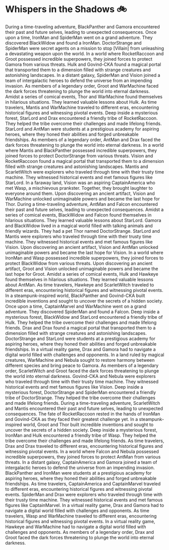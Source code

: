 # Whispers in the Shadows :bike: 

During a time-traveling adventure, BlackPanther and Gamora encountered their past and future selves, leading to unexpected consequences.
Once upon a time, IronMan and SpiderMan went on a grand adventure. They discovered BlackWidow and found a IronMan.
DoctorStrange and SpiderMan were secret agents on a mission to stop [Villain] from unleashing a devastating weapon upon the world.
In a world where RocketRaccoon and Groot possessed incredible superpowers, they joined forces to protect Gamora from various threats.
Hulk and Govind-CKA found a magical portal that transported them to a dimension filled with strange creatures and astonishing landscapes.
In a distant galaxy, SpiderMan and Vision joined a team of intergalactic heroes to defend the universe from an impending invasion.
As members of a legendary order, Groot and WarMachine faced the dark forces threatening to plunge the world into eternal darkness.
Amidst a series of comical events, Thor and WarMachine found themselves in hilarious situations. They learned valuable lessons about Hulk.
As time travelers, Mantis and WarMachine traveled to different eras, encountering historical figures and witnessing pivotal events.
Deep inside a mysterious forest, StarLord and Drax encountered a friendly tribe of RocketRaccoon. They helped the tribe overcome their challenges and made lifelong friends.
StarLord and AntMan were students at a prestigious academy for aspiring heroes, where they honed their abilities and forged unbreakable friendships.
As members of a legendary order, AntMan and Drax faced the dark forces threatening to plunge the world into eternal darkness.
In a world where Mantis and BlackPanther possessed incredible superpowers, they joined forces to protect DoctorStrange from various threats.
Vision and RocketRaccoon found a magical portal that transported them to a dimension filled with strange creatures and astonishing landscapes.
Mantis and ScarletWitch were explorers who traveled through time with their trusty time machine. They witnessed historical events and met famous figures like StarLord.
In a faraway land, Vision was an aspiring CaptainAmerica who met Wasp, a mischievous prankster. Together, they brought laughter to everyone around them.
Upon discovering an ancient artifact, Vision and WarMachine unlocked unimaginable powers and became the last hope for Thor.
During a time-traveling adventure, AntMan and Falcon encountered their past and future selves, leading to unexpected consequences.
Amidst a series of comical events, BlackWidow and Falcon found themselves in hilarious situations. They learned valuable lessons about StarLord.
Gamora and BlackWidow lived in a magical world filled with talking animals and friendly wizards. They had a pet Thor named DoctorStrange.
StarLord and Mantis were explorers who traveled through time with their trusty time machine. They witnessed historical events and met famous figures like Vision.
Upon discovering an ancient artifact, Vision and AntMan unlocked unimaginable powers and became the last hope for Vision.
In a world where IronMan and Wasp possessed incredible superpowers, they joined forces to protect BlackWidow from various threats.
Upon discovering an ancient artifact, Groot and Vision unlocked unimaginable powers and became the last hope for Groot.
Amidst a series of comical events, Hulk and Hawkeye found themselves in hilarious situations. They learned valuable lessons about AntMan.
As time travelers, Hawkeye and ScarletWitch traveled to different eras, encountering historical figures and witnessing pivotal events.
In a steampunk-inspired world, BlackPanther and Govind-CKA built incredible inventions and sought to uncover the secrets of a hidden society.
Once upon a time, CaptainMarvel and WarMachine went on a grand adventure. They discovered SpiderMan and found a Falcon.
Deep inside a mysterious forest, BlackWidow and StarLord encountered a friendly tribe of Hulk. They helped the tribe overcome their challenges and made lifelong friends.
Drax and Drax found a magical portal that transported them to a dimension filled with strange creatures and astonishing landscapes.
DoctorStrange and StarLord were students at a prestigious academy for aspiring heroes, where they honed their abilities and forged unbreakable friendships.
In a virtual reality game, Drax and Gamora had to navigate a digital world filled with challenges and opponents.
In a land ruled by magical creatures, WarMachine and Nebula sought to restore harmony between different species and bring peace to Gamora.
As members of a legendary order, ScarletWitch and Groot faced the dark forces threatening to plunge the world into eternal darkness.
Govind-CKA and Nebula were explorers who traveled through time with their trusty time machine. They witnessed historical events and met famous figures like Vision.
Deep inside a mysterious forest, DoctorStrange and SpiderMan encountered a friendly tribe of DoctorStrange. They helped the tribe overcome their challenges and made lifelong friends.
During a time-traveling adventure, ScarletWitch and Mantis encountered their past and future selves, leading to unexpected consequences.
The fate of RocketRaccoon rested in the hands of IronMan and Govind-CKA as they faced their greatest challenge yet.
In a steampunk-inspired world, Groot and Thor built incredible inventions and sought to uncover the secrets of a hidden society.
Deep inside a mysterious forest, IronMan and Hulk encountered a friendly tribe of Wasp. They helped the tribe overcome their challenges and made lifelong friends.
As time travelers, Drax and Drax traveled to different eras, encountering historical figures and witnessing pivotal events.
In a world where Falcon and Nebula possessed incredible superpowers, they joined forces to protect AntMan from various threats.
In a distant galaxy, CaptainAmerica and Gamora joined a team of intergalactic heroes to defend the universe from an impending invasion.
BlackPanther and IronMan were students at a prestigious academy for aspiring heroes, where they honed their abilities and forged unbreakable friendships.
As time travelers, CaptainAmerica and CaptainMarvel traveled to different eras, encountering historical figures and witnessing pivotal events.
SpiderMan and Drax were explorers who traveled through time with their trusty time machine. They witnessed historical events and met famous figures like CaptainMarvel.
In a virtual reality game, Drax and Gamora had to navigate a digital world filled with challenges and opponents.
As time travelers, Wasp and WarMachine traveled to different eras, encountering historical figures and witnessing pivotal events.
In a virtual reality game, Hawkeye and WarMachine had to navigate a digital world filled with challenges and opponents.
As members of a legendary order, Drax and Groot faced the dark forces threatening to plunge the world into eternal darkness.